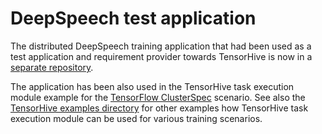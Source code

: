 # DeepSpeech test application

The distributed DeepSpeech training application that had been used as a test
application and requirement provider towards TensorHive is now in a
[separate repository](https://github.com/roscisz/dnn_training_benchmarks/tree/master/TensorFlowV1_DeepSpeech_ldc93s1).

The application has been also used in the TensorHive task execution
module example for the [TensorFlow ClusterSpec](https://github.com/roscisz/TensorHive/tree/master/examples/TensorFlow_ClusterSpec)
scenario. See also the [TensorHive examples directory](https://github.com/roscisz/TensorHive/tree/master/examples) for other
examples how TensorHive task execution module can be used for various training scenarios. 